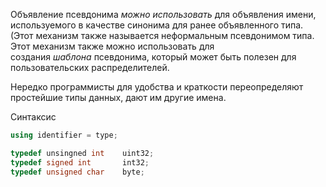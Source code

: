 Объявление псевдонима _можно использовать_ для объявления имени, используемого в качестве синонима для ранее объявленного типа. (Этот механизм также называется неформальным псевдонимом типа. Этот механизм также можно использовать для создания _шаблона_ псевдонима, который может быть полезен для пользовательских распределителей.

Нередко программисты для удобства и краткости переопределяют простейшие типы данных, дают им другие имена.

Синтаксис
```c++
using identifier = type;
```


```c++
typedef unsingned int    uint32;  
typedef signed int       int32;  
typedef unsigned char    byte;
```
